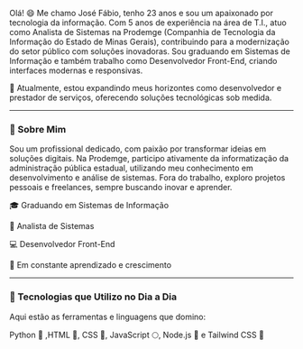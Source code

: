 Olá! 😄 Me chamo José Fábio, tenho 23 anos e sou um apaixonado por tecnologia da informação. Com 5 anos de experiência na área de T.I., atuo como Analista de Sistemas na Prodemge (Companhia de Tecnologia da Informação do Estado de Minas Gerais), contribuindo para a modernização do setor público com soluções inovadoras. Sou graduando em Sistemas de Informação e também trabalho como Desenvolvedor Front-End, criando interfaces modernas e responsivas.

🌟 Atualmente, estou expandindo meus horizontes como desenvolvedor e prestador de serviços, oferecendo soluções tecnológicas sob medida.

----

### 🚀 Sobre Mim

Sou um profissional dedicado, com paixão por transformar ideias em soluções digitais. Na Prodemge, participo ativamente da informatização da administração pública estadual, utilizando meu conhecimento em desenvolvimento e análise de sistemas. Fora do trabalho, exploro projetos pessoais e freelances, sempre buscando inovar e aprender.


🎓 Graduando em Sistemas de Informação

💼 Analista de Sistemas 

💻 Desenvolvedor Front-End

🌱 Em constante aprendizado e crescimento

----

### 🎉 Tecnologias que Utilizo no Dia a Dia

Aqui estão as ferramentas e linguagens que domino:

Python 🐍 ,HTML 🔴, CSS 🔵, JavaScript 🌕, Node.js 🌱 e Tailwind CSS 🎨
